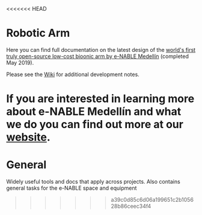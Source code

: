 <<<<<<< HEAD
# Robotic Arm

Here you can find full documentation on the latest design of the [world's first truly open-source low-cost bioonic arm by e-NABLE Medellín](https://github.com/enable-medellin/robotic-arm/wiki/El-Medallo-v1-(May-2019)) (completed May 2019).

Please see the [Wiki](https://github.com/enable-medellin/robotic-arm/wiki) for additional development notes.

If you are interested in learning more about e-NABLE Medellín and what we do you can find out more at our [website](https://e-nablemedellin.com/en/home/).
=======
# General
Widely useful tools and docs that apply across projects. Also contains general tasks for the e-NABLE space and equipment
>>>>>>> a39c0d85c6d06a199651c2b105628b86ceec34f4
